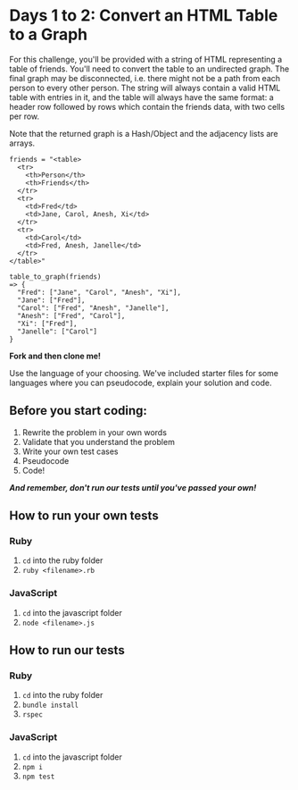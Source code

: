 # Days 1 to 2: Convert an HTML Table to a Graph

For this challenge, you'll be provided with a string of HTML representing a table of friends. You'll need to convert the table to an undirected graph. The final graph may be disconnected, i.e. there might not be a path from each person to every other person. The string will always contain a valid HTML table with entries in it, and the table will always have the same format: a header row followed by rows which contain the friends data, with two cells per row. 

Note that the returned graph is a Hash/Object and the adjacency lists are arrays.

```
friends = "<table>
  <tr>
    <th>Person</th>
    <th>Friends</th>
  </tr>
  <tr>
    <td>Fred</td>
    <td>Jane, Carol, Anesh, Xi</td>
  </tr>
  <tr>
    <td>Carol</td>
    <td>Fred, Anesh, Janelle</td>
  </tr>
</table>"

table_to_graph(friends)
=> {
  "Fred": ["Jane", "Carol", "Anesh", "Xi"],
  "Jane": ["Fred"],
  "Carol": ["Fred", "Anesh", "Janelle"],
  "Anesh": ["Fred", "Carol"],
  "Xi": ["Fred"],
  "Janelle": ["Carol"]
}
```

**Fork and then clone me!**

Use the language of your choosing. We've included starter files for some languages where you can pseudocode, explain your solution and code.

## Before you start coding:

1. Rewrite the problem in your own words
2. Validate that you understand the problem
3. Write your own test cases
4. Pseudocode
5. Code!

**_And remember, don't run our tests until you've passed your own!_**

## How to run your own tests

### Ruby

1. `cd` into the ruby folder
2. `ruby <filename>.rb`

### JavaScript

1. `cd` into the javascript folder
2. `node <filename>.js`

## How to run our tests

### Ruby

1. `cd` into the ruby folder
2. `bundle install`
3. `rspec`

### JavaScript

1. `cd` into the javascript folder
2. `npm i`
3. `npm test`
